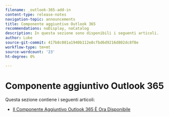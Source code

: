 ```yaml
---
filename: _outlook-365-add-in
content-type: release-notes
navigation-topic: announcements
title: Componente aggiuntivo Outlook 365
recommendations: noDisplay, noCatalog
description: In questa sezione sono disponibili i seguenti articoli.
author: Luke
source-git-commit: 417b8c081a1940b112e8cfbd6d9216d802dc8f8e
workflow-type: tm+mt
source-wordcount: '23'
ht-degree: 0%

---
```



# Componente aggiuntivo Outlook 365

Questa sezione contiene i seguenti articoli:

* [Il Componente Aggiuntivo Outlook 365 È Ora Disponibile](../../product-announcements/outlook-365-add-in/outlook-365-add-in-now-available.md)

